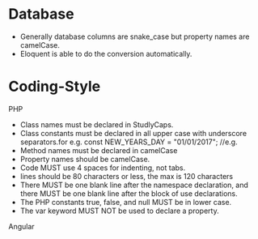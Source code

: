 # Database 
- Generally database columns are snake_case but property names are camelCase. 
- Eloquent is able to do the conversion automatically.



# Coding-Style

PHP 
- Class names must be declared in StudlyCaps.
- Class constants must be declared in all upper case with underscore separators.for e.g. 
    const NEW_YEARS_DAY          = "01/01/2017"; //e.g.
- Method names must be declared in camelCase
- Property names should be camelCase. 
- Code MUST use 4 spaces for indenting, not tabs.
- lines should be 80 characters or less, the max is 120 characters
- There MUST be one blank line after the namespace declaration, and there MUST be one blank line after the block of use declarations.
- The PHP constants true, false, and null MUST be in lower case.
- The var keyword MUST NOT be used to declare a property.

Angular
